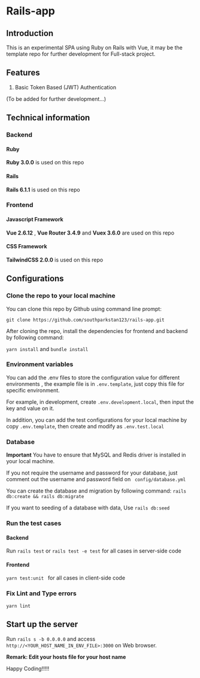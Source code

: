 # Rails-app

## Introduction

This is an experimental SPA using Ruby on Rails with Vue, it may be the template repo for further development for Full-stack project.

## Features
1. Basic Token Based (JWT) Authentication

(To be added for further development...)

## Technical information

### Backend

#### Ruby

**Ruby 3.0.0** is used on this repo

#### Rails

**Rails 6.1.1** is used on this repo

### Frontend

#### Javascript Framework

**Vue 2.6.12** , **Vue Router 3.4.9** and  **Vuex 3.6.0** are used on this repo

#### CSS Framework

**TailwindCSS 2.0.0** is used on this repo

## Configurations

### Clone the repo to your local machine

You can clone this repo by Github using command line prompt:

```git clone https://github.com/southparkstan123/rails-app.git```

After cloning the repo, install the dependencies for frontend and backend by following command:

```yarn install``` and  ```bundle install```

### Environment variables

You can add the .env files to store the configuration value for different environments , the example file is in ```.env.template```, just copy this file for specific environment. 

For example, in development, create ```.env.development.local```, then input the key and value on it.

In addition, you can add the test configurations for your local machine by copy ```.env.template```, then create and modify as ```.env.test.local```

### Database

**Important**
You have to ensure that MySQL and Redis driver is installed in your local machine.

If you not require the username and password for your database, just comment out the username and password field on ``` config/database.yml```

You can create the database and migration by following command:
```rails db:create && rails db:migrate```

If you want to seeding of a database with data, Use ```rails db:seed```

### Run the test cases

#### Backend

Run ```rails test``` or ```rails test -e test``` for all cases in server-side code

#### Frontend

```yarn test:unit ``` for all cases in client-side code

### Fix Lint and Type errors

```yarn lint```

## Start up the server

Run ```rails s -b 0.0.0.0``` and access ```http://<YOUR_HOST_NAME_IN_ENV_FILE>:3000``` on Web browser.

**Remark: Edit your hosts file for your host name**

Happy Coding!!!!!
